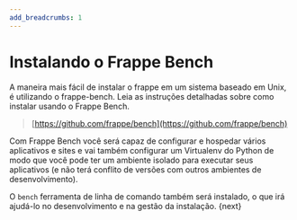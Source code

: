 ```yaml
---
add_breadcrumbs: 1
---
```

# Instalando o Frappe Bench

A maneira mais fácil de instalar o frappe em um sistema baseado em Unix, é utilizando o frappe-bench. Leia as instruções detalhadas sobre como instalar usando o Frappe Bench.

> [https://github.com/frappe/bench](https://github.com/frappe/bench)

Com Frappe Bench você será capaz de configurar e hospedar vários aplicativos e sites e vai também configurar um Virtualenv do Python de modo que você pode ter um ambiente isolado para executar seus aplicativos (e não terá conflito de versões com outros ambientes de desenvolvimento).

O `bench` ferramenta de linha de comando também será instalado, o que irá ajudá-lo no desenvolvimento e na gestão da instalação.
{next}
